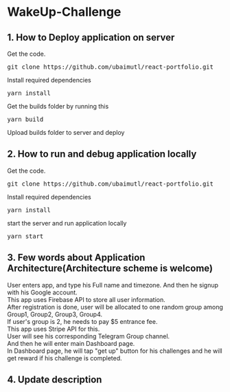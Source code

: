 
# WakeUp-Challenge
## 1. How to Deploy application on server

Get the code.

 <pre>git clone https://github.com/ubaimutl/react-portfolio.git</pre>
 
Install required dependencies

<pre>yarn install</pre>

Get the builds folder by running this

<pre>yarn build</pre>

Upload builds folder to server and deploy

## 2. How to run and debug application locally

Get the code.

 <pre>git clone https://github.com/ubaimutl/react-portfolio.git</pre>
 
Install required dependencies

<pre>yarn install</pre>

start the server and run application locally

<pre>yarn start</pre>

## 3. Few words about Application Architecture(Architecture scheme is welcome)

User enters app, and type his Full name and timezone. And then he signup with his Google account. <br>
This app uses Firebase API to store all user information. <br>
After registration is done, user will be allocated to one random group among Group1, Group2, Group3, Group4. <br>
If user's group is 2, he needs to pay $5 entrance fee. <br>
This app uses Stripe API for this. <br>
User will see his corresponding Telegram Group channel. <br>
And then he will enter main Dashboard page. <br>
In Dashboard page, he will tap "get up" button for his challenges and he will get reward if his challenge is completed. <br>

## 4. Update description